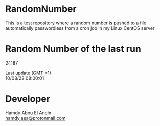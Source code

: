 # RandomNumber    
This is a test repository where a random number is pushed to a file automatically passwordless from a cron job in my Linux CentOS server    
# Random Number of the last run   
24187
      
Last update (GMT +1)    
10/08/22 08:00:01
# Developer    
Hamdy Abou El Anein   
hamdy.aea@protonmail.com
